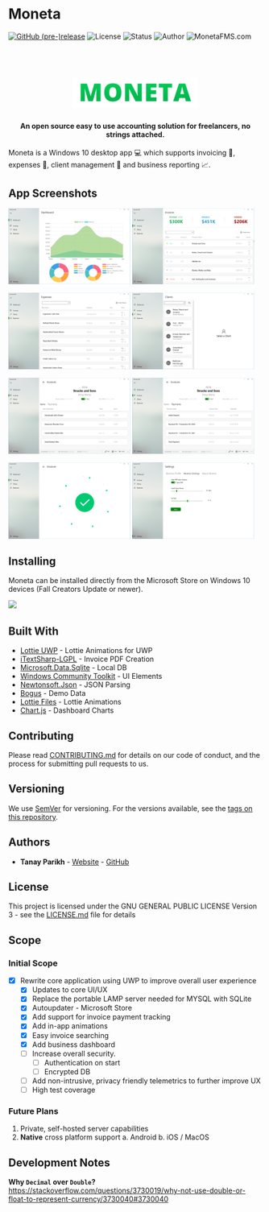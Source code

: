 # Moneta
[![GitHub (pre-)release](https://img.shields.io/github/release/TanayParikh/Moneta/all.svg)](https://github.com/TanayParikh/Moneta/releases)
![License](https://img.shields.io/github/license/TanayParikh/Moneta.svg)
![Status](https://img.shields.io/badge/status-beta-orange.svg)
![Author](https://img.shields.io/badge/author-Tanay%20Parikh-brightgreen.svg)
![MonetaFMS.com](https://img.shields.io/website-up-down-green-red/http/shields.io.svg?label=MonetaFMS.com)


<h1 align="center">
  <br>
  <img src="./Logo.png" alt="Moneta" width="250">
</h1>

<h4 align="center">An open source easy to use accounting solution for freelancers, no strings attached.</h4>

Moneta is a Windows 10 desktop app :computer: which supports invoicing :page_facing_up:, expenses :money_with_wings:, client management :office: and business reporting :chart_with_upwards_trend:.


## App Screenshots
<img src="./Screenshots/Dashboard.PNG" width="48%"/> <img src="./Screenshots/Invoices.PNG" width="48%"/> 

<img src="./Screenshots/Expenses.PNG" width="48%"/> <img src="./Screenshots/Clients.PNG" width="48%"/> 

<img src="./Screenshots/Invoice Items.PNG" width="48%"/> <img src="./Screenshots/Invoice Payments.PNG" width="48%"/> 

<img src="./Screenshots/Save Animation.PNG" width="48%"/> <img src="./Screenshots/Settings.PNG" width="48%"/> 


## Installing
Moneta can be installed directly from the Microsoft Store on Windows 10 devices (Fall Creators Update or newer). 

<a href="https://www.microsoft.com/store/apps/9MWF8N6RL6TQ"><img src="https://assets.windowsphone.com/85864462-9c82-451e-9355-a3d5f874397a/English_get-it-from-MS_InvariantCulture_Default.png" width="200px" /></a>


## Built With
* [Lottie UWP](https://github.com/azchohfi/LottieUWP) - Lottie Animations for UWP
* [iTextSharp-LGPL](https://github.com/schourode/iTextSharp-LGPL) - Invoice PDF Creation
* [Microsoft.Data.Sqlite](https://www.asp.net) - Local DB
* [Windows Community Toolkit](https://github.com/Microsoft/WindowsCommunityToolkit) - UI Elements
* [Newtonsoft.Json](https://www.newtonsoft.com/json) - JSON Parsing
* [Bogus](https://github.com/bchavez/Bogus) - Demo Data
* [Lottie Files](https://www.lottiefiles.com) - Lottie Animations
* [Chart.js](https://www.chartjs.org) - Dashboard Charts


## Contributing

Please read [CONTRIBUTING.md](./CONTRIBUTING.md) for details on our code of conduct, and the process for submitting pull requests to us.


## Versioning

We use [SemVer](http://semver.org/) for versioning. For the versions available, see the [tags on this repository](https://github.com/TanayParikh/Moneta/tags). 


## Authors

* **Tanay Parikh** - [Website](https://tanayparikh.com) - [GitHub](https://github.com/TanayParikh)


## License

This project is licensed under the GNU GENERAL PUBLIC LICENSE Version 3 - see the [LICENSE.md](LICENSE.md) file for details


## Scope
### Initial Scope
- [x] Rewrite core application using UWP to improve overall user experience
	- [x] Updates to core UI/UX
	- [x] Replace the portable LAMP server needed for MYSQL with SQLite
	- [x] Autoupdater - Microsoft Store
	- [x] Add support for invoice payment tracking
	- [x] Add in-app animations
	- [x] Easy invoice searching
	- [x] Add business dashboard
	- [ ] Increase overall security. 
		- [ ] Authentication on start
		- [ ] Encrypted DB
	- [ ] Add non-intrusive, privacy friendly telemetrics to further improve UX	
	- [ ] High test coverage

### Future Plans
1. Private, self-hosted server capabilities
2. **Native** cross platform support
	a. Android
	b. iOS / MacOS

## Development Notes
**Why `Decimal` over `Double`?**
https://stackoverflow.com/questions/3730019/why-not-use-double-or-float-to-represent-currency/3730040#3730040
